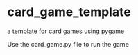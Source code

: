 # card_game_template
a template for card games using pygame

Use the card_game.py file to run the game

